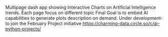 Multipage dash app  showing Interactive Charts on Artificial Intelligence trends.
Each page focus on different topic
Final Goal is to embed AI capabilities to generate plots description on demand.
Under development-to join the February Project initiative https://charming-data.circle.so/c/ai-python-projects/
